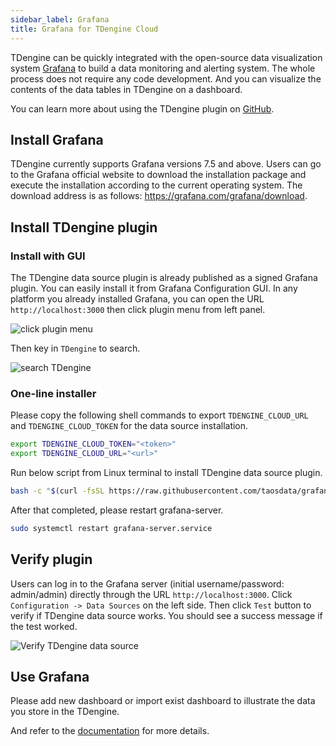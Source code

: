 ```yaml
---
sidebar_label: Grafana
title: Grafana for TDengine Cloud
---
```


TDengine can be quickly integrated with the open-source data visualization system [Grafana](https://www.grafana.com/) to build a data monitoring and alerting system. The whole process does not require any code development. And you can visualize the contents of the data tables in TDengine on a dashboard.

You can learn more about using the TDengine plugin on [GitHub](https://github.com/taosdata/grafanaplugin/blob/master/README.md).

## Install Grafana

TDengine currently supports Grafana versions 7.5 and above. Users can go to the Grafana official website to download the installation package and execute the installation according to the current operating system. The download address is as follows: <https://grafana.com/grafana/download>.

## Install TDengine plugin

### Install with GUI

The TDengine data source plugin is already published as a signed Grafana plugin. You can easily install it from Grafana Configuration GUI. In any platform you already installed Grafana, you can open the URL `http://localhost:3000` then click plugin menu from left panel.

![click plugin menu](./grafana/click-plugin-menu-from-config.webp)

Then key in `TDengine` to search.

![search TDengine](./grafana/search-tdengine-from-config.webp)

### One-line installer

Please copy the following shell commands to export `TDENGINE_CLOUD_URL` and `TDENGINE_CLOUD_TOKEN` for the data source installation.

```bash
export TDENGINE_CLOUD_TOKEN="<token>"
export TDENGINE_CLOUD_URL="<url>"
```

Run below script from Linux terminal to install TDengine data source plugin.

```bash
bash -c "$(curl -fsSL https://raw.githubusercontent.com/taosdata/grafanaplugin/master/install.sh)"
```

After that completed, please restart grafana-server.

```bash
sudo systemctl restart grafana-server.service
```

## Verify plugin

Users can log in to the Grafana server (initial username/password: admin/admin) directly through the URL `http://localhost:3000`. Click `Configuration -> Data Sources` on the left side. Then click `Test` button to verify if TDengine data source works. You should see a success message if the test worked.

![Verify TDengine data source](./grafana/verifying-tdengine-datasource.webp)

## Use Grafana

Please add new dashboard or import exist dashboard to illustrate the data you store in the TDengine.

And refer to the [documentation](https://docs.tdengine.com/third-party/grafana/#create-dashboard) for more details.
